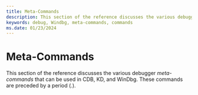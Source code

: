 ```yaml
---
title: Meta-Commands
description: This section of the reference discusses the various debugger meta-commands that can be used in CDB, KD, and WinDbg.
keywords: debug, Windbg, meta-commands, commands
ms.date: 01/23/2024
---
```


# Meta-Commands

This section of the reference discusses the various debugger *meta-commands* that can be used in CDB, KD, and WinDbg. These commands are preceded by a period (.).
